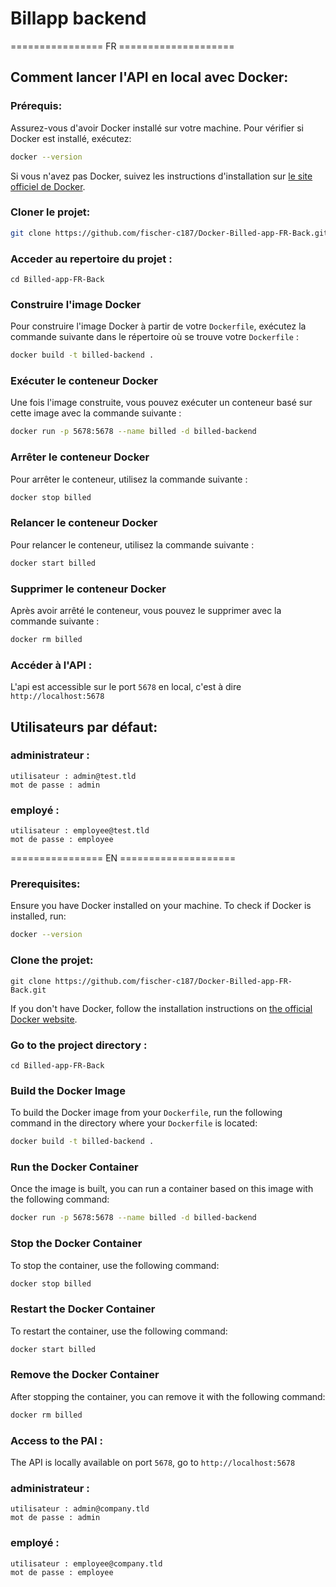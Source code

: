 # Billapp backend

================ FR ====================

## Comment lancer l'API en local avec Docker:

### Prérequis:

Assurez-vous d'avoir Docker installé sur votre machine. Pour vérifier si Docker est installé, exécutez:

```bash
docker --version
```

Si vous n'avez pas Docker, suivez les instructions d'installation sur [le site officiel de Docker](https://docs.docker.com/get-docker/).

### Cloner le projet:

```bash
git clone https://github.com/fischer-c187/Docker-Billed-app-FR-Back.git
```

### Acceder au repertoire du projet :

```
cd Billed-app-FR-Back
```

### Construire l'image Docker

Pour construire l'image Docker à partir de votre `Dockerfile`, exécutez la commande suivante dans le répertoire où se trouve votre `Dockerfile` :

```bash
docker build -t billed-backend .
```

### Exécuter le conteneur Docker

Une fois l'image construite, vous pouvez exécuter un conteneur basé sur cette image avec la commande suivante :

```bash
docker run -p 5678:5678 --name billed -d billed-backend
```

### Arrêter le conteneur Docker

Pour arrêter le conteneur, utilisez la commande suivante :

```bash
docker stop billed
```

### Relancer le conteneur Docker

Pour relancer le conteneur, utilisez la commande suivante :

```bash
docker start billed
```

### Supprimer le conteneur Docker

Après avoir arrêté le conteneur, vous pouvez le supprimer avec la commande suivante :

```bash
docker rm billed
```

### Accéder à l'API :

L'api est accessible sur le port `5678` en local, c'est à dire `http://localhost:5678`

## Utilisateurs par défaut:

### administrateur :

```
utilisateur : admin@test.tld
mot de passe : admin
```

### employé :

```
utilisateur : employee@test.tld
mot de passe : employee
```

================ EN ====================

### Prerequisites:

Ensure you have Docker installed on your machine. To check if Docker is installed, run:

```bash
docker --version
```

### Clone the projet:

```
git clone https://github.com/fischer-c187/Docker-Billed-app-FR-Back.git
```

If you don't have Docker, follow the installation instructions on [the official Docker website](https://docs.docker.com/get-docker/).

### Go to the project directory :

```
cd Billed-app-FR-Back
```

### Build the Docker Image

To build the Docker image from your `Dockerfile`, run the following command in the directory where your `Dockerfile` is located:

```bash
docker build -t billed-backend .
```

### Run the Docker Container

Once the image is built, you can run a container based on this image with the following command:

```bash
docker run -p 5678:5678 --name billed -d billed-backend
```

### Stop the Docker Container

To stop the container, use the following command:

```bash
docker stop billed
```

### Restart the Docker Container

To restart the container, use the following command:

```bash
docker start billed
```

### Remove the Docker Container

After stopping the container, you can remove it with the following command:

```bash
docker rm billed
```

### Access to the PAI :

The API is locally available on port `5678`, go to `http://localhost:5678`

### administrateur :

```
utilisateur : admin@company.tld
mot de passe : admin
```

### employé :

```
utilisateur : employee@company.tld
mot de passe : employee
```
